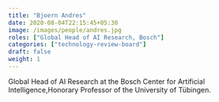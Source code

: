 ```yaml
---
title: "Bjoern Andres"
date: 2020-08-04T22:15:45+05:30
image: /images/people/andres.jpg
roles: ["Global Head of AI Research, Bosch"]
categories: ["technology-review-board"]
draft: false
weight: 1
---
```


Global Head of AI Research at the Bosch Center for Artificial Intelligence,Honorary Professor of the University of Tübingen.